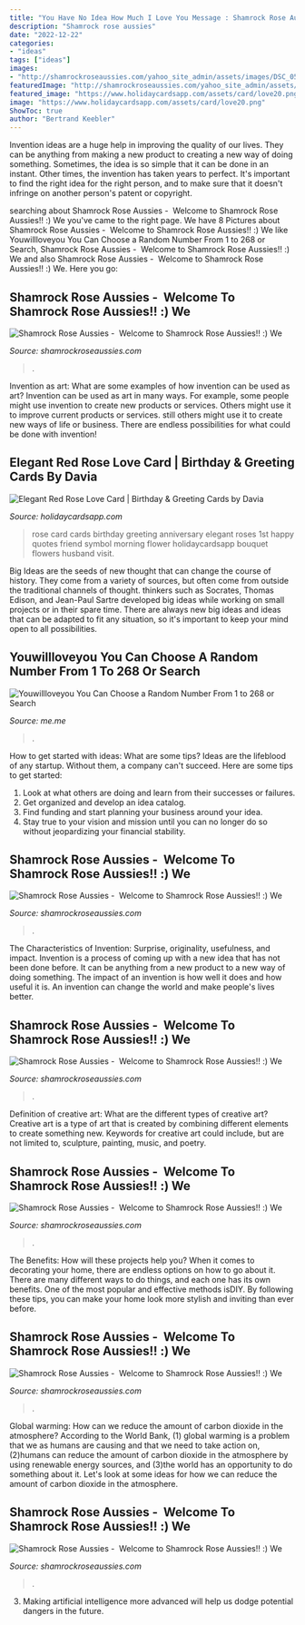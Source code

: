 ```yaml
---
title: "You Have No Idea How Much I Love You Message : Shamrock Rose Aussies"
description: "Shamrock rose aussies"
date: "2022-12-22"
categories:
- "ideas"
tags: ["ideas"]
images:
- "http://shamrockroseaussies.com/yahoo_site_admin/assets/images/DSC_0576.13110654_std.jpg"
featuredImage: "http://shamrockroseaussies.com/yahoo_site_admin/assets/images/DSC_0179.167205717_std.JPG"
featured_image: "https://www.holidaycardsapp.com/assets/card/love20.png"
image: "https://www.holidaycardsapp.com/assets/card/love20.png"
ShowToc: true
author: "Bertrand Keebler"
---
```



Invention ideas are a huge help in improving the quality of our lives. They can be anything from making a new product to creating a new way of doing something. Sometimes, the idea is so simple that it can be done in an instant. Other times, the invention has taken years to perfect. It's important to find the right idea for the right person, and to make sure that it doesn't infringe on another person's patent or copyright.

	

		
searching about Shamrock Rose Aussies - ﻿﻿﻿ Welcome to Shamrock Rose Aussies!! :) We you've came to the right page. We have 8 Pictures about Shamrock Rose Aussies - ﻿﻿﻿ Welcome to Shamrock Rose Aussies!! :) We like Youwillloveyou You Can Choose a Random Number From 1 to 268 or Search, Shamrock Rose Aussies - ﻿﻿﻿ Welcome to Shamrock Rose Aussies!! :) We and also Shamrock Rose Aussies - ﻿﻿﻿ Welcome to Shamrock Rose Aussies!! :) We. Here you go:
		
    
## Shamrock Rose Aussies - ﻿﻿﻿ Welcome To Shamrock Rose Aussies!! :) We

<img loading=lazy src="http://shamrockroseaussies.com/yahoo_site_admin/assets/images/DSC_0756.10500148_std.jpg" onerror="this.onerror=null;this.src='https://tse1.mm.bing.net/th?id=OIP.GbFGas-ayDWMUd_9vgedSwHaGO&amp;pid=15.1';" alt="Shamrock Rose Aussies - ﻿﻿﻿ Welcome to Shamrock Rose Aussies!! :) We">

_Source: shamrockroseaussies.com_

>. 

	

Invention as art: What are some examples of how invention can be used as art?
Invention can be used as art in many ways. For example, some people might use invention to create new products or services. Others might use it to improve current products or services. still others might use it to create new ways of life or business. There are endless possibilities for what could be done with invention!

    
## Elegant Red Rose Love Card | Birthday &amp; Greeting Cards By Davia

<img loading=lazy src="https://www.holidaycardsapp.com/assets/card/love20.png" onerror="this.onerror=null;this.src='https://tse4.mm.bing.net/th?id=OIP.t-iuiKzRrQCU0VzWb7OIRQHaJ3&amp;pid=15.1';" alt="Elegant Red Rose Love Card | Birthday &amp; Greeting Cards by Davia">

_Source: holidaycardsapp.com_

>rose card cards birthday greeting anniversary elegant roses 1st happy quotes friend symbol morning flower holidaycardsapp bouquet flowers husband visit. 

	

Big Ideas are the seeds of new thought that can change the course of history. They come from a variety of sources, but often come from outside the traditional channels of thought. thinkers such as Socrates, Thomas Edison, and Jean-Paul Sartre developed big ideas while working on small projects or in their spare time. There are always new big ideas and ideas that can be adapted to fit any situation, so it's important to keep your mind open to all possibilities.

    
## Youwillloveyou You Can Choose A Random Number From 1 To 268 Or Search

<img loading=lazy src="https://pics.me.me/e-peaceful-mindpeacefullife-has-anyone-told-you-today-you-are-10332571.png" onerror="this.onerror=null;this.src='https://tse3.mm.bing.net/th?id=OIP.Cw8S8MCfLHtr7zlKzJSo5AHaNm&amp;pid=15.1';" alt="Youwillloveyou You Can Choose a Random Number From 1 to 268 or Search">

_Source: me.me_

>. 

	

How to get started with ideas: What are some tips?
Ideas are the lifeblood of any startup. Without them, a company can't succeed. Here are some tips to get started:
1. Look at what others are doing and learn from their successes or failures.
2. Get organized and develop an idea catalog. 
3. Find funding and start planning your business around your idea.  
4. Stay true to your vision and mission until you can no longer do so without jeopardizing your financial stability.

    
## Shamrock Rose Aussies - ﻿﻿﻿ Welcome To Shamrock Rose Aussies!! :) We

<img loading=lazy src="http://shamrockroseaussies.com/yahoo_site_admin/assets/images/DSC_0179.167205717_std.JPG" onerror="this.onerror=null;this.src='https://tse3.mm.bing.net/th?id=OIP.WN0VHkzBqgx17FFHAO9S8gHaE-&amp;pid=15.1';" alt="Shamrock Rose Aussies - ﻿﻿﻿ Welcome to Shamrock Rose Aussies!! :) We">

_Source: shamrockroseaussies.com_

>. 

	

The Characteristics of Invention: Surprise, originality, usefulness, and impact.
Invention is a process of coming up with a new idea that has not been done before. It can be anything from a new product to a new way of doing something. The impact of an invention is how well it does and how useful it is. An invention can change the world and make people's lives better.

    
## Shamrock Rose Aussies - ﻿﻿﻿ Welcome To Shamrock Rose Aussies!! :) We

<img loading=lazy src="http://shamrockroseaussies.com/yahoo_site_admin/assets/images/DSC_0109.83222138_std.JPG" onerror="this.onerror=null;this.src='https://tse1.mm.bing.net/th?id=OIP.W-evMezPPmKY6a80GhmmbwHaE-&amp;pid=15.1';" alt="Shamrock Rose Aussies - ﻿﻿﻿ Welcome to Shamrock Rose Aussies!! :) We">

_Source: shamrockroseaussies.com_

>. 

	

Definition of creative art: What are the different types of creative art?
Creative art is a type of art that is created by combining different elements to create something new. Keywords for creative art could include, but are not limited to, sculpture, painting, music, and poetry.

    
## Shamrock Rose Aussies - ﻿﻿﻿ Welcome To Shamrock Rose Aussies!! :) We

<img loading=lazy src="http://shamrockroseaussies.com/yahoo_site_admin/assets/images/DSC_0289.7601929_std.JPG" onerror="this.onerror=null;this.src='https://tse4.mm.bing.net/th?id=OIP.Sr4DDFMHx1Ys-6NnKNcwfwHaFy&amp;pid=15.1';" alt="Shamrock Rose Aussies - ﻿﻿﻿ Welcome to Shamrock Rose Aussies!! :) We">

_Source: shamrockroseaussies.com_

>. 

	

The Benefits: How will these projects help you?
When it comes to decorating your home, there are endless options on how to go about it. There are many different ways to do things, and each one has its own benefits. One of the most popular and effective methods isDIY. By following these tips, you can make your home look more stylish and inviting than ever before.

    
## Shamrock Rose Aussies - ﻿﻿﻿ Welcome To Shamrock Rose Aussies!! :) We

<img loading=lazy src="http://shamrockroseaussies.com/yahoo_site_admin/assets/images/DSC_0576.13110654_std.jpg" onerror="this.onerror=null;this.src='https://tse2.mm.bing.net/th?id=OIP.BLTOL6XPwbDDRtMsusZ51AHaGR&amp;pid=15.1';" alt="Shamrock Rose Aussies - ﻿﻿﻿ Welcome to Shamrock Rose Aussies!! :) We">

_Source: shamrockroseaussies.com_

>. 

	

Global warming: How can we reduce the amount of carbon dioxide in the atmosphere?
According to the World Bank, (1) global warming is a problem that we as humans are causing and that we need to take action on, (2)humans can reduce the amount of carbon dioxide in the atmosphere by using renewable energy sources, and (3)the world has an opportunity to do something about it. Let's look at some ideas for how we can reduce the amount of carbon dioxide in the atmosphere.

    
## Shamrock Rose Aussies - ﻿﻿﻿ Welcome To Shamrock Rose Aussies!! :) We

<img loading=lazy src="http://shamrockroseaussies.com/yahoo_site_admin/assets/images/image11.34221243_std.JPG" onerror="this.onerror=null;this.src='https://tse3.mm.bing.net/th?id=OIP.ODMuZgy4OuzwhWLVzAGY7AHaJ4&amp;pid=15.1';" alt="Shamrock Rose Aussies - ﻿﻿﻿ Welcome to Shamrock Rose Aussies!! :) We">

_Source: shamrockroseaussies.com_

>. 

	

3. Making artificial intelligence more advanced will help us dodge potential dangers in the future.

